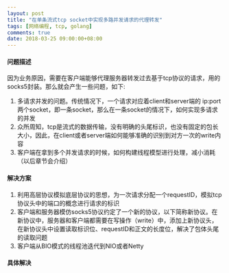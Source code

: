 ```yaml
---
layout: post
title: "在单条流式tcp socket中实现多路并发请求的代理转发"
tags: [网络编程, tcp, golang]
comments: true
date: 2018-03-25 09:00:00+08:00
---
```


#### 问题描述
因为业务原因，需要在客户端能够代理服务器转发过去基于tcp协议的请求，用的socks5封装。那么就会产生一些问题，如下:
1. 多请求并发的问题。传统情况下，一个请求对应着client和server端的 ip:port 两个socket，即一条socket，那么在一条socket的情况下，如何实现多请求的并发
2. 众所周知，tcp是流式的数据传输，没有明确的头尾标识，也没有固定的包长大小，因此，在client或者server端如何能够准确的识别到对方一次的write内容
3. 客户端在拿到多个并发请求的时候，如何构建线程模型进行处理，减小消耗（以后章节会介绍）


#### 解决方案
1. 利用高层协议模拟底层协议的思想，为一次请求分配一个requestID，模拟tcp协议头中的端口的概念进行请求的标识
2. 客户端和服务器模仿socks5协议约定了一个新的协议，以下简称新协议。在新协议中，服务器和客户端都需要在写操作（write）中，添加上新协议头，在新协议头中设置读取标识位、requestID和正文的长度位，解决了包体头尾的读取问题
3. 客户端从BIO模式的线程池迭代到NIO或者Netty


#### 具体解决